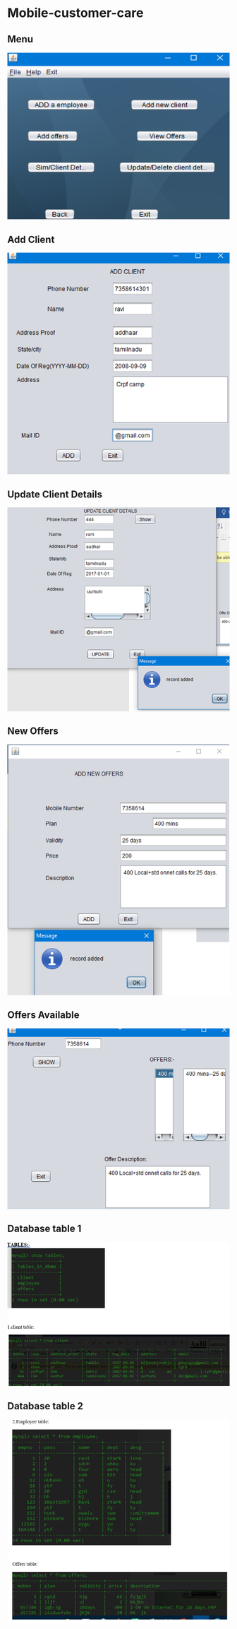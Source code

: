 # Mobile-customer-care

## Menu
![](https://github.com/raviskumawat/Mobile-customer-care-DBMS-java-SQL-/blob/master/DBMSoutput/Menu.png)

## Add Client
![](https://github.com/raviskumawat/Mobile-customer-care-DBMS-java-SQL-/blob/master/DBMSoutput/Add_client.png)

## Update Client Details
![](https://github.com/raviskumawat/Mobile-customer-care-DBMS-java-SQL-/blob/master/DBMSoutput/Update%20client%20details.png)

## New Offers
![](https://github.com/raviskumawat/Mobile-customer-care-DBMS-java-SQL-/blob/master/DBMSoutput/New_offers.png)

## Offers Available
![](https://github.com/raviskumawat/Mobile-customer-care-DBMS-java-SQL-/blob/master/DBMSoutput/offers%20available.png)

## Database table 1
![](https://github.com/raviskumawat/Mobile-customer-care-DBMS-java-SQL-/blob/master/DBMSoutput/database.png)

## Database table 2
![](https://github.com/raviskumawat/Mobile-customer-care-DBMS-java-SQL-/blob/master/DBMSoutput/database2.png)
